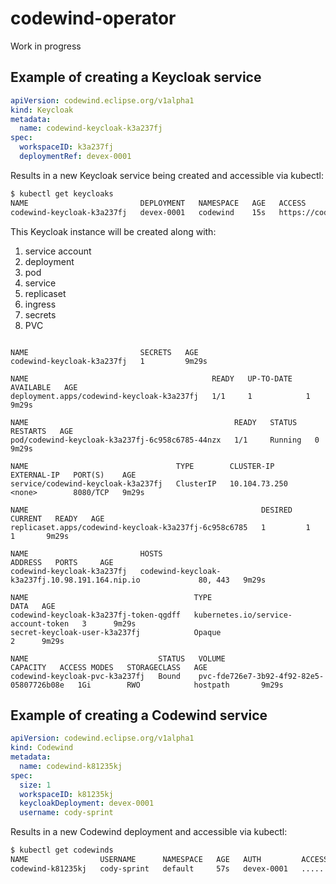 # codewind-operator

Work in progress

## Example of creating a Keycloak service

```yaml
apiVersion: codewind.eclipse.org/v1alpha1
kind: Keycloak
metadata:
  name: codewind-keycloak-k3a237fj
spec:
  workspaceID: k3a237fj
  deploymentRef: devex-0001
```

Results in a new Keycloak service being created and accessible via kubectl:

```bash
$ kubectl get keycloaks
NAME                         DEPLOYMENT   NAMESPACE   AGE   ACCESS
codewind-keycloak-k3a237fj   devex-0001   codewind    15s   https://codewind-keycloak-k3a237fj.10.98.191.164.nip.io
```

This Keycloak instance will be created along with:

1. service account
2. deployment
3. pod
4. service
5. replicaset
6. ingress
7. secrets
8. PVC

```

NAME                         SECRETS   AGE
codewind-keycloak-k3a237fj   1         9m29s

NAME                                         READY   UP-TO-DATE   AVAILABLE   AGE
deployment.apps/codewind-keycloak-k3a237fj   1/1     1            1           9m29s

NAME                                              READY   STATUS    RESTARTS   AGE
pod/codewind-keycloak-k3a237fj-6c958c6785-44nzx   1/1     Running   0          9m29s

NAME                                 TYPE        CLUSTER-IP      EXTERNAL-IP   PORT(S)    AGE
service/codewind-keycloak-k3a237fj   ClusterIP   10.104.73.250   <none>        8080/TCP   9m29s

NAME                                                    DESIRED   CURRENT   READY   AGE
replicaset.apps/codewind-keycloak-k3a237fj-6c958c6785   1         1         1       9m29s

NAME                         HOSTS                                             ADDRESS   PORTS     AGE
codewind-keycloak-k3a237fj   codewind-keycloak-k3a237fj.10.98.191.164.nip.io             80, 443   9m29s

NAME                                     TYPE                                  DATA   AGE
codewind-keycloak-k3a237fj-token-qgdff   kubernetes.io/service-account-token   3      9m29s
secret-keycloak-user-k3a237fj            Opaque                                2      9m29s

NAME                             STATUS   VOLUME                                     CAPACITY   ACCESS MODES   STORAGECLASS   AGE
codewind-keycloak-pvc-k3a237fj   Bound    pvc-fde726e7-3b92-4f92-82e5-05807726b08e   1Gi        RWO            hostpath       9m29s
```

## Example of creating a Codewind service

```yaml
apiVersion: codewind.eclipse.org/v1alpha1
kind: Codewind
metadata:
  name: codewind-k81235kj
spec:
  size: 1
  workspaceID: k81235kj
  keycloakDeployment: devex-0001
  username: cody-sprint
```

Results in a new Codewind deployment and accessible via kubectl:

```bash
$ kubectl get codewinds
NAME                USERNAME      NAMESPACE   AGE   AUTH         ACCESSURL
codewind-k81235kj   cody-sprint   default     57s   devex-0001   .....
```
